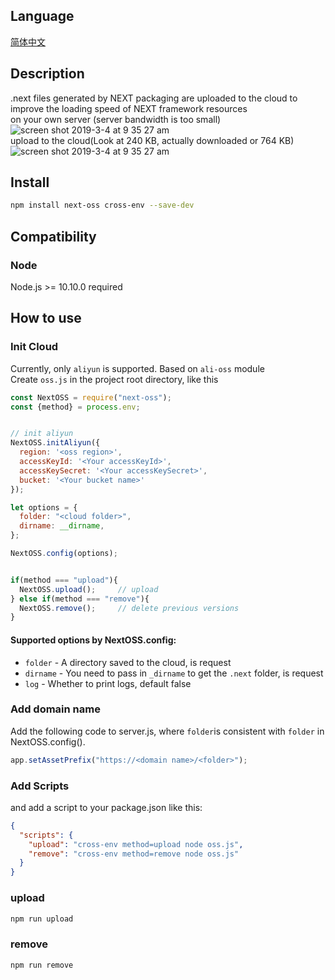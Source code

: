 ## Language
[简体中文](https://github.com/kszitt/next-oss/blob/master/README.md)

## Description
.next files generated by NEXT packaging are uploaded to the cloud to improve the loading speed of NEXT framework resources  
on your own server (server bandwidth is too small)  
<img alt="screen shot 2019-3-4 at 9 35 27 am" src="https://apl-static.oss-cn-beijing.aliyuncs.com/a0fa6c143e1d11e9a7df0242c0a80003.png">  
upload to the cloud(Look at 240 KB, actually downloaded or 764 KB)
<img alt="screen shot 2019-3-4 at 9 35 27 am" src="https://apl-static.oss-cn-beijing.aliyuncs.com/dd1a6adc3e1d11e99fad0242c0a80003.png">

## Install
```bash
npm install next-oss cross-env --save-dev
```

## Compatibility
### Node
Node.js >= 10.10.0 required

## How to use

### Init Cloud
Currently, only `aliyun` is supported. Based on `ali-oss` module  
Create `oss.js` in the project root directory, like this
```jsx
const NextOSS = require("next-oss");
const {method} = process.env;


// init aliyun
NextOSS.initAliyun({
  region: '<oss region>',
  accessKeyId: '<Your accessKeyId>',
  accessKeySecret: '<Your accessKeySecret>',
  bucket: '<Your bucket name>'
});

let options = {
  folder: "<cloud folder>",
  dirname: __dirname,
};

NextOSS.config(options);


if(method === "upload"){
  NextOSS.upload();     // upload
} else if(method === "remove"){
  NextOSS.remove();     // delete previous versions
}
```
#### Supported options by NextOSS.config:
- `folder` - A directory saved to the cloud, is request
- `dirname` - You need to pass in `_dirname` to get the `.next` folder, is request
- `log` - Whether to print logs, default false

### Add domain name
Add the following code to server.js, where `folder`is consistent with `folder` in NextOSS.config().
```js
app.setAssetPrefix("https://<domain name>/<folder>");
```

### Add Scripts
and add a script to your package.json like this:
```json
{
  "scripts": {
    "upload": "cross-env method=upload node oss.js",
    "remove": "cross-env method=remove node oss.js"
  }
}
```

### upload
```bash
npm run upload
```

### remove
```bash
npm run remove
```



